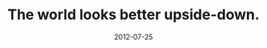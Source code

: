 ---
layout: base.njk
title : 'The world looks better upside-down.' 
view_title : 'The world looks better upside-down.' 
year : '2012' 
date : '2012-07-25' 
img_file : '/drawing/theworldlooksbetterupsidedown.png' 
html_file : 'theworldlooksbetterupsidedown' 
next_html : 'icanmaketherainstop.html' 
year_order : '25' 
permalink : "title/{{html_file}}.html"
---